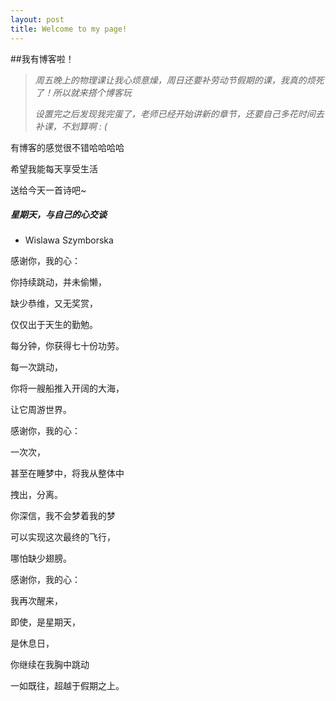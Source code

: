 ```yaml
---
layout: post
title: Welcome to my page!
---
```

##我有博客啦！
> *周五晚上的物理课让我心烦意燥，周日还要补劳动节假期的课，我真的烦死了！所以就来搭个博客玩*
>
> *设置完之后发现我完蛋了，老师已经开始讲新的章节，还要自己多花时间去补课，不划算啊 : (*

有博客的感觉很不错哈哈哈哈 

希望我能每天享受生活

送给今天一首诗吧~



##### 星期天，与自己的心交谈

- Wislawa Szymborska



感谢你，我的心：

你持续跳动，并未偷懒，

缺少恭维，又无奖赏，

仅仅出于天生的勤勉。



每分钟，你获得七十份功劳。

每一次跳动，

你将一艘船推入开阔的大海，

让它周游世界。



感谢你，我的心：

一次次，

甚至在睡梦中，将我从整体中

拽出，分离。

你深信，我不会梦着我的梦

可以实现这次最终的飞行，

哪怕缺少翅膀。

感谢你，我的心：

我再次醒来，

即使，是星期天，

是休息日，

你继续在我胸中跳动

一如既往，超越于假期之上。

